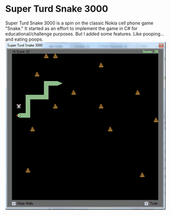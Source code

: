 # Super Turd Snake 3000
Super Turd Snake 3000 is a spin on the classic Nokia cell phone game "Snake." It started as an effort to implement the game in C# for educational/challenge purposes. But I added some features. Like pooping... and eating poops.
![sample](TurdSnake.gif)
